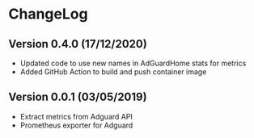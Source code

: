 # ChangeLog

## Version 0.4.0 (17/12/2020)

- Updated code to use new names in AdGuardHome stats for metrics
- Added GitHub Action to build and push container image

## Version 0.0.1 (03/05/2019)

- Extract metrics from Adguard API
- Prometheus exporter for Adguard
